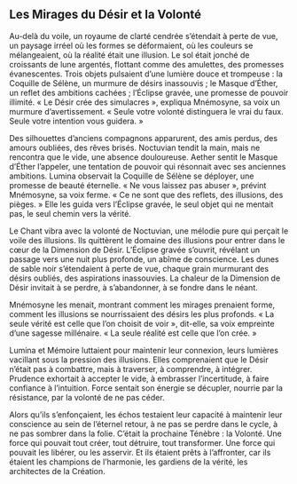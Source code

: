 ## Les Mirages du Désir et la Volonté

Au-delà du voile, un royaume de clarté cendrée s’étendait à perte de vue, un paysage irréel où les formes se déformaient, où les couleurs se mélangeaient, où la réalité était une illusion. Le sol était jonché de croissants de lune argentés, flottant comme des amulettes, des promesses évanescentes. Trois objets pulsaient d’une lumière douce et trompeuse : la Coquille de Sélène, un murmure de désirs inassouvis ; le Masque d’Éther, un reflet des ambitions cachées ; l’Éclipse gravée, une promesse de pouvoir illimité. « Le Désir crée des simulacres », expliqua Mnémosyne, sa voix un murmure d’avertissement. « Seule votre volonté distinguera le vrai du faux. Seule votre intention vous guidera. »

Des silhouettes d’anciens compagnons apparurent, des amis perdus, des amours oubliées, des rêves brisés. Noctuvian tendit la main, mais ne rencontra que le vide, une absence douloureuse. Aether sentit le Masque d’Éther l’appeler, une tentation de pouvoir qui résonnait avec ses anciennes ambitions. Lumina observait la Coquille de Sélène se déployer, une promesse de beauté éternelle. « Ne vous laissez pas abuser », prévint Mnémosyne, sa voix ferme. « Ce ne sont que des reflets, des illusions, des pièges. » Elle les guida vers l’Éclipse gravée, le seul objet qui ne mentait pas, le seul chemin vers la vérité.

Le Chant vibra avec la volonté de Noctuvian, une mélodie pure qui perçait le voile des illusions. Ils quittèrent le domaine des illusions pour entrer dans le cœur de la Dimension de Désir. L’Éclipse gravée s’ouvrit, révélant un passage vers une nuit plus profonde, un abîme de conscience. Les dunes de sable noir s’étendaient à perte de vue, chaque grain murmurant des désirs oubliés, des aspirations inassouvies. La chaleur de la Dimension de Désir invitait à se perdre, à s’abandonner, à se fondre dans le néant.

Mnémosyne les menait, montrant comment les mirages prenaient forme, comment les illusions se nourrissaient des désirs les plus profonds. « La seule vérité est celle que l’on choisit de voir », dit-elle, sa voix empreinte d’une sagesse millénaire. « La seule réalité est celle que l’on crée. »

Lumina et Mémoire luttaient pour maintenir leur connexion, leurs lumières vacillant sous la pression des illusions. Elles comprenaient que le Désir n’était pas à combattre, mais à traverser, à comprendre, à intégrer. Prudence exhortait à accepter le vide, à embrasser l’incertitude, à faire confiance à l’intuition. Force sentait son énergie se décupler, nourrie par la résistance, par la volonté de ne pas céder.

Alors qu’ils s’enfonçaient, les échos testaient leur capacité à maintenir leur conscience au sein de l’éternel retour, à ne pas se perdre dans le cycle, à ne pas sombrer dans la folie. C’était la prochaine Ténèbre : la Volonté. Une force qui pouvait tout créer, tout détruire, tout transformer. Une force qui pouvait les libérer, ou les asservir. Et ils étaient prêts à l’affronter, car ils étaient les champions de l’harmonie, les gardiens de la vérité, les architectes de la Création.
